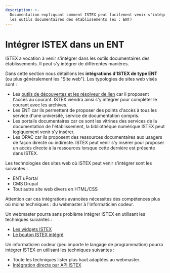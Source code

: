 ```yaml
---
description: >-
  Documentation expliquant comment ISTEX peut facilement venir s'intégrer dans
  les outils documentaires des établissements (ex : ENT)
---
```


# Intégrer ISTEX dans un ENT

ISTEX a vocation à venir s'intégrer dans les outils documentaires des établissements. Il peut s'y intégrer de différentes manières.

Dans cette section nous détaillons les **intégrations d'ISTEX de type ENT** \(ou plus généralement les "Site web"\). Les typologies de sites web visés sont :

* Les [outils de découvertes et les résolveur de lien](discovery-tools/) car il proposent l'accès au courant. ISTEX viendra ainsi s'y intégrer pour compléter le courant avec les archives.
* Les ENT car ils permettent de proposer des points d'accès à tous les service d'une université, service de documentation compris.
* Les portails documentaires car ce sont les vitrines des services de la documentation de l'établissement, la bibliothèque numérique ISTEX peut logiquement venir s'y insérer.
* Les OPAC car ils proposent des ressources documentaires aux usagers de façon directe ou indirecte. ISTEX peut venir s'y insérer pour proposer un accès directe à la ressources lorsque cette dernière est présente dans ISTEX.

Les technologies des sites web où ISTEX peut venir s'intégrer sont les suivantes :

* ENT uPortal
* CMS Drupal
* Tout autre site web divers en HTML/CSS

Attention car ces intégrations avancées nécessites des compétences plus où moins techniques : du webmaster à l'informaticien codeur.

Un webmaster pourra sans problème intégrer ISTEX en utilisant les techniques suivantes :

* [Les widgets ISTEX](widgets.md)
* [Le bouton ISTEX intégré](bouton/)

Un informaticien codeur \(peu importe le langage de programmation\) pourra intégrer ISTEX en utilisant les techniques suivantes :

* Toute les techniques lister plus haut adaptées au webmaster.
* [Intégration directe par API ISTEX](advanced-api.md)

